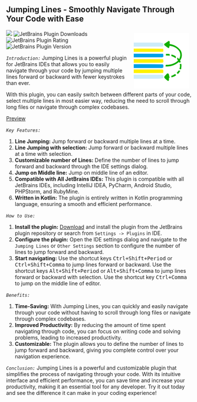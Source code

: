 ## Jumping Lines - Smoothly Navigate Through Your Code with Ease

<img align="right" src="src/main/resources/META-INF/pluginIcon.svg" style ="height:150px;width:150px;padding:8px;" alt="Plugin Logo">

<a href="https://plugins.jetbrains.com/plugin/22878-jumping-lines"><img src="https://img.shields.io/website?down_color=red&down_message=Under%20work&label=Plugin&logo=jetbrains&style=for-the-badge&up_color=blue&up_message=Stable&url=https://plugins.jetbrains.com/plugin/22878-jumping-lines"></a>
![JetBrains Plugin Downloads](https://img.shields.io/jetbrains/plugin/d/22878?style=for-the-badge&logo=jetbrains&label=Total%20Downloads&color=blue)
![JetBrains Plugin Rating](https://img.shields.io/jetbrains/plugin/r/rating/22878?style=for-the-badge&logo=jetbrains&label=Rating&color=blue)
![JetBrains Plugin Version](https://img.shields.io/jetbrains/plugin/v/22878?style=for-the-badge&logo=jetbrains&label=Version&color=blue)

_`Introduction:`_
Jumping Lines is a powerful plugin for JetBrains IDEs that allows you to easily navigate through your code by jumping
multiple lines forward or backward with fewer keystrokes than ever. 

With this plugin, you can easily switch between
different parts of your code, select multiple lines in most easier way, reducing the need to scroll through long files
or navigate through complex codebases.

[Preview](https://github.com/HarshPanchal18/Jumping-Lines/assets/63415584/fe86d298-7875-4744-ba4b-68e21a876d70)

_`Key Features:`_

1. **Line Jumping:** Jump forward or backward multiple lines at a time.
2. **Line Jumping with selection:** Jump forward or backward multiple lines at a time with selection.
3. **Customizable number of Lines:** Define the number of lines to jump forward and backward through the IDE settings
   dialog.
4. **Jump on Middle line:** Jump on middle line of an editor.
5. **Compatible with All JetBrains IDEs:** This plugin is compatible with all JetBrains IDEs, including IntelliJ IDEA,
   PyCharm, Android Studio, PHPStorm, and RubyMine.
6. **Written in Kotlin:** The plugin is entirely written in Kotlin programming language, ensuring a smooth and efficient
   performance.

_`How to Use:`_

1. **Install the plugin:** [Download](https://plugins.jetbrains.com/plugin/22878-jumping-lines) and install the plugin
   from the JetBrains plugin repository or search from `Settings -> Plugins` in IDE.
2. **Configure the plugin:** Open the IDE settings dialog and navigate to the `Jumping Lines` or `Other Settings`
   section to configure the
   number of lines to jump forward and backward.
3. **Start navigating:** Use the shortcut keys <kbd>Ctrl+Shift+Period</kbd> or <kbd>Ctrl+Shift+Comma</kbd> to jump lines
   forward or backward. Use the shortcut keys <kbd>Alt+Shift+Period</kbd> or <kbd>Alt+Shift+Comma</kbd> to jump lines
   forward or backward with selection. Use the shortcut key <kbd>Ctrl+Comma</kbd> to jump on the middle line of editor.

_`Benefits:`_

1. **Time-Saving:** With Jumping Lines, you can quickly and easily navigate through your code without having to scroll
   through long files or navigate through complex codebases.
2. **Improved Productivity:** By reducing the amount of time spent navigating through code, you can focus on writing
   code and solving problems, leading to increased productivity.
3. **Customizable:** The plugin allows you to define the number of lines to jump forward and backward, giving you
   complete control over your navigation experience.

_`Conclusion:`_
Jumping Lines is a powerful and customizable plugin that simplifies the process of navigating through your code. With
its intuitive interface and efficient performance, you can save time and increase your productivity, making it an
essential tool for any developer. Try it out today and see the difference it can make in your coding experience!  
